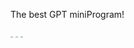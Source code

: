 The best GPT miniProgram!

<img src="https://wasted.icu/static/tmp/light.png" alt="img" style="zoom:10%;" />

<img src="https://wasted.icu/static/tmp/dark.png" alt="img" style="zoom:10%;" />

<img src="https://wasted.icu/static/tmp/QR.jpg" alt="img" style="zoom:10%;" />
